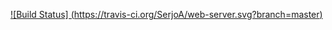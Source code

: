 [![Build Status]
(https://travis-ci.org/SerjoA/web-server.svg?branch=master)](https://travis-ci.org/SerjoA/web-server)
